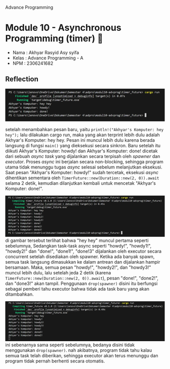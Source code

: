 Advance Programming
# Module 10 - Asynchronous Programming (timer) 📘

- Nama    : Akhyar Rasyid Asy syifa
- Kelas   : Advance Programming - A
- NPM     : 2306241682

## Reflection

![First](image/add-hey-hey.png)

setelah menambahkan pesan baru, yaitu `println!("Akhyar's Komputer: hey hey");` lalu dilakukan cargo run, maka yang akan terprint lebih dulu adalah Akhyar's Komputer: hey hey. Pesan ini muncul lebih dulu karena berada langsung di fungsi `main()` yang dieksekusi secara sinkron. Baru setelah itu diikuti Akhyar's Komputer: howdy! dan Akhyar's Komputer: done! dicetak dari sebuah _async task_ yang dijalankan secara terpisah oleh _spawner_ dan _executor_. Proses _async_ ini berjalan secara non-blocking, sehingga program utama tidak menunggu tugas _async_ selesai sebelum melanjutkan eksekusi. Saat pesan "Akhyar's Komputer: howdy!" sudah tercetak, eksekusi _async_ dihentikan sementara oleh `TimerFuture::new(Duration::new(2, 0)).await` selama 2 detik, kemudian dilanjutkan kembali untuk mencetak "Akhyar's Komputer: done!".

![Second](image/multiple-spawn-pakai-drop.png)
di gambar tersebut terlihat bahwa "hey hey" muncul pertama seperti sebelumnya, Sedangkan task-task async seperti "howdy!", "howdy1!", "howdy2!" dan "done!", "done1!", "done!3" dijalankan oleh executor secara concurrent setelah disediakan oleh spawner. Ketika ada banyak spawn, semua task langsung dimasukkan ke dalam antrean dan dijalankan hampir bersamaan. Maka, semua pesan "howdy!", "howdy2!", dan "howdy3!" muncul lebih dulu, lalu setelah jeda 2 detik (karena `TimerFuture::new(Duration::new(2, 0)).await`), pesan "done!", "done2!", dan "done3!" akan tampil. Penggunaan `drop(spawner)` disini itu berfungsi sebagai pemberi tahu executor bahwa tidak ada task baru yang akan ditambahkan. 

![Third](image/multiple-spawn-no-drop.png)
ini sebenarnya sama seperti sebelumnya, bedanya disini tidak menggunakan `drop(spawner)`. nah akibatnya, program tidak tahu kalau semua task telah diberikan, sehingga executor akan terus menunggu dan program tidak pernah berhenti secara otomatis.